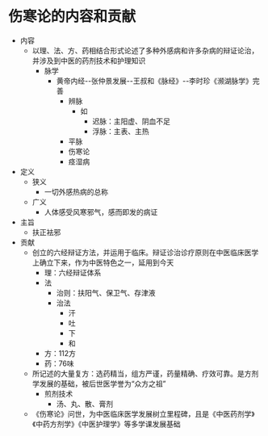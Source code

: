 # 伤寒论的内容和贡献
- 内容
    - 以理、法、方、药相结合形式论述了多种外感病和许多杂病的辩证论治，并涉及到中医的药剂技术和护理知识
        - 脉学
            - 黄帝内经--张仲景发展--王叔和《脉经》--李时珍《濒湖脉学》完善
                - 辨脉
                    - 如
                        - 迟脉：主阳虚、阴血不足
                        - 浮脉：主表、主热
                - 平脉
                - 伤寒论
                - 痉湿病
- 定义
    - 狭义
        - 一切外感热病的总称
    - 广义
        - 人体感受风寒邪气，感而即发的病证
- 主旨
    - 扶正袪邪
- 贡献
    - 创立的六经辩证方法，并运用于临床。辩证诊治诊疗原则在中医临床医学上确立下来，作为中医特色之一，延用到今天
        - 理：六经辩证体系
        - 法
            - 治则：扶阳气、保卫气、存津液
            - 治法
                - 汗
                - 吐
                - 下
                - 和
        - 方：112方
        - 药：76味
    - 所记述的大量复方：选药精当，组方严谨，药量精确、疗效可靠。是方剂学发展的基础，被后世医学誉为“众方之祖”
        - 煎剂技术
            - 汤、丸、散、膏剂
    - 《伤寒论》问世，为中医临床医学发展树立里程碑，且是《中医药剂学》《中药方剂学》《中医护理学》等多学课发展基础